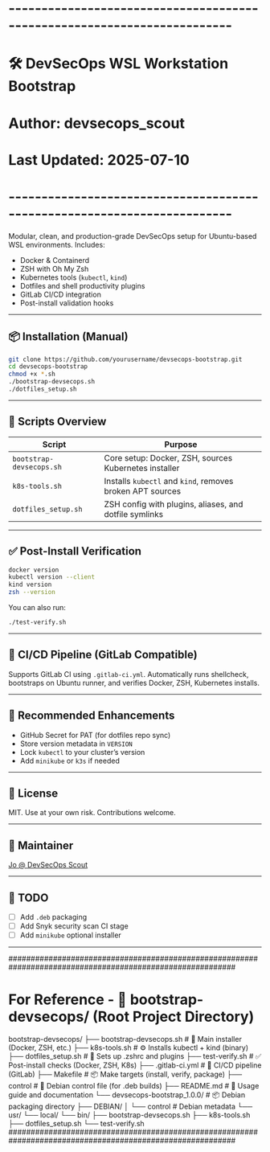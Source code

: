 # ------------------------------------------------------------------------
# 🛠️ DevSecOps WSL Workstation Bootstrap
# Author: devsecops_scout
# Last Updated: 2025-07-10
# ------------------------------------------------------------------------

Modular, clean, and production-grade DevSecOps setup for Ubuntu-based WSL environments. Includes:

- Docker & Containerd
- ZSH with Oh My Zsh
- Kubernetes tools (`kubectl`, `kind`)
- Dotfiles and shell productivity plugins
- GitLab CI/CD integration
- Post-install validation hooks

---

## 📦 Installation (Manual)

```bash
git clone https://github.com/yourusername/devsecops-bootstrap.git
cd devsecops-bootstrap
chmod +x *.sh
./bootstrap-devsecops.sh
./dotfiles_setup.sh
```

---

## 🔧 Scripts Overview

| Script                            | Purpose                                                   |
|-----------------------------------|-----------------------------------------------------------|
| `bootstrap-devsecops.sh`          | Core setup: Docker, ZSH, sources Kubernetes installer     |
| `k8s-tools.sh`                    | Installs `kubectl` and `kind`, removes broken APT sources |
| `dotfiles_setup.sh`               | ZSH config with plugins, aliases, and dotfile symlinks    |

---

## ✅ Post-Install Verification

```bash
docker version
kubectl version --client
kind version
zsh --version
```

You can also run:

```bash
./test-verify.sh
```

---

## 🔁 CI/CD Pipeline (GitLab Compatible)

Supports GitLab CI using `.gitlab-ci.yml`. Automatically runs shellcheck, bootstraps on Ubuntu runner, and verifies Docker, ZSH, Kubernetes installs.

---

## 🔐 Recommended Enhancements

- GitHub Secret for PAT (for dotfiles repo sync)
- Store version metadata in `VERSION`
- Lock `kubectl` to your cluster’s version
- Add `minikube` or `k3s` if needed

---

## 🧩 License

MIT. Use at your own risk. Contributions welcome.

---

## 🤝 Maintainer

[Jo @ DevSecOps Scout](https://www.bibiserv.com)

---

## 📜 TODO
- [ ] Add `.deb` packaging
- [ ] Add Snyk security scan CI stage
- [ ] Add `minikube` optional installer

---

###########################################################################################################
# For Reference - 📂 bootstrap-devsecops/ (Root Project Directory)

bootstrap-devsecops/
├── bootstrap-devsecops.sh          # 🔧 Main installer (Docker, ZSH, etc.)
├── k8s-tools.sh                    # ⚙️ Installs kubectl + kind (binary)
├── dotfiles_setup.sh               # 🐚 Sets up .zshrc and plugins
├── test-verify.sh                  # ✅ Post-install checks (Docker, ZSH, K8s)
├── .gitlab-ci.yml                  # 🔁 CI/CD pipeline (GitLab)
├── Makefile                        # 📦 Make targets (install, verify, package)
├── control                         # 📄 Debian control file (for .deb builds)
├── README.md                       # 📘 Usage guide and documentation
└── devsecops-bootstrap_1.0.0/      # 📦 Debian packaging directory
    ├── DEBIAN/
    │   └── control                 # Debian metadata
    └── usr/
        └── local/
            └── bin/
                ├── bootstrap-devsecops.sh
                ├── k8s-tools.sh
                ├── dotfiles_setup.sh
                └── test-verify.sh
###########################################################################################################

